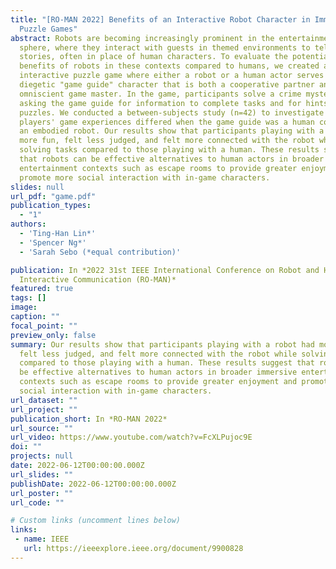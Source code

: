 ```yaml
---
title: "[RO-MAN 2022] Benefits of an Interactive Robot Character in Immersive
  Puzzle Games"
abstract: Robots are becoming increasingly prominent in the entertainment
  sphere, where they interact with guests in themed environments to tell
  stories, often in place of human characters. To evaluate the potential
  benefits of robots in these contexts compared to humans, we created an
  interactive puzzle game where either a robot or a human actor serves as a
  diegetic "game guide" character that is both a cooperative partner and an
  omniscient game master. In the game, participants solve a crime mystery by
  asking the game guide for information to complete tasks and for hints to solve
  puzzles. We conducted a between-subjects study (n=42) to investigate how
  players' game experiences differed when the game guide was a human compared to
  an embodied robot. Our results show that participants playing with a robot had
  more fun, felt less judged, and felt more connected with the robot while
  solving tasks compared to those playing with a human. These results suggest
  that robots can be effective alternatives to human actors in broader immersive
  entertainment contexts such as escape rooms to provide greater enjoyment and
  promote more social interaction with in-game characters.
slides: null
url_pdf: "game.pdf"
publication_types:
  - "1"
authors: 
  - 'Ting-Han Lin*'
  - 'Spencer Ng*'
  - 'Sarah Sebo (*equal contribution)'

publication: In *2022 31st IEEE International Conference on Robot and Human
  Interactive Communication (RO-MAN)*
featured: true
tags: []
image:
caption: ""
focal_point: ""
preview_only: false
summary: Our results show that participants playing with a robot had more fun,
  felt less judged, and felt more connected with the robot while solving tasks
  compared to those playing with a human. These results suggest that robots can
  be effective alternatives to human actors in broader immersive entertainment
  contexts such as escape rooms to provide greater enjoyment and promote more
  social interaction with in-game characters.
url_dataset: ""
url_project: ""
publication_short: In *RO-MAN 2022*
url_source: ""
url_video: https://www.youtube.com/watch?v=FcXLPujoc9E
doi: ""
projects: null
date: 2022-06-12T00:00:00.000Z
url_slides: ""
publishDate: 2022-06-12T00:00:00.000Z
url_poster: ""
url_code: ""

# Custom links (uncomment lines below)
links:
 - name: IEEE
   url: https://ieeexplore.ieee.org/document/9900828
---
```

